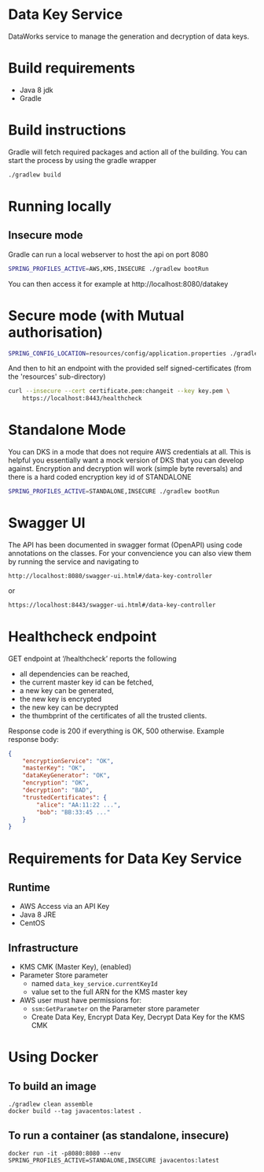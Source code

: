 # Data Key Service
DataWorks service to manage the generation and decryption of data keys.

# Build requirements
* Java 8 jdk
* Gradle

# Build instructions
Gradle will fetch required packages and action all of the building. You can start the process by using the gradle wrapper

```bash
./gradlew build
```

# Running locally

## Insecure mode

Gradle can run a local webserver to host the api on port 8080

```bash
SPRING_PROFILES_ACTIVE=AWS,KMS,INSECURE ./gradlew bootRun
```

You can then access it for example at http://localhost:8080/datakey


# Secure mode (with Mutual authorisation)

```bash
SPRING_CONFIG_LOCATION=resources/config/application.properties ./gradlew bootRun
```

And then to hit an endpoint with the provided self signed-certificates (from the
'resources' sub-directory)

```bash
curl --insecure --cert certificate.pem:changeit --key key.pem \
    https://localhost:8443/healthcheck
```

# Standalone Mode
You can DKS in a mode that does not require AWS credentials at all. This is helpful you essentially want a mock version 
of DKS that you can develop against. Encryption and decryption will work (simple byte reversals) and there is a hard 
coded encryption key id of STANDALONE

```bash
SPRING_PROFILES_ACTIVE=STANDALONE,INSECURE ./gradlew bootRun
```

# Swagger UI

The API has been documented in swagger format (OpenAPI) using code annotations
on the classes. For your convencience you can also view them by running the
service and navigating to

```
http://localhost:8080/swagger-ui.html#/data-key-controller
```

or

``` bash
https://localhost:8443/swagger-ui.html#/data-key-controller

```

# Healthcheck endpoint

GET endpoint at ‘/healthcheck’ reports the following

- all dependencies can be reached,
- the current master key id can be fetched,
- a new key can be generated,
- the new key is encrypted
- the new key can be decrypted
- the thumbprint of the certificates of all the trusted clients.

Response code is 200 if everything is OK, 500 otherwise. Example response body:

```json
{
    "encryptionService": "OK",
    "masterKey": "OK",
    "dataKeyGenerator": "OK",
    "encryption": "OK",
    "decryption": "BAD",
    "trustedCertificates": {
        "alice": "AA:11:22 ...",
        "bob": "BB:33:45 ..."
    }
}
```

# Requirements for Data Key Service

## Runtime

* AWS Access via an API Key
* Java 8 JRE
* CentOS

## Infrastructure

* KMS CMK (Master Key), (enabled)
* Parameter Store parameter
  * named ```data_key_service.currentKeyId```
  * value set to the full ARN for the KMS master key
* AWS user must have permissions for:
  * ```ssm:GetParameter``` on the Parameter store parameter
  * Create Data Key, Encrypt Data Key, Decrypt Data Key for the KMS CMK


# Using Docker

## To build an image
```
./gradlew clean assemble
docker build --tag javacentos:latest .
```

## To run a container (as standalone, insecure)
```
docker run -it -p8080:8080 --env SPRING_PROFILES_ACTIVE=STANDALONE,INSECURE javacentos:latest
```
